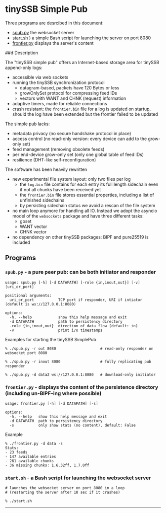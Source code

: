# tinySSB Simple Pub

Three programs are desrcibed in this document:
- [spub.py](#spubpy---a-pure-peer-pub-can-be-both-initiator-and-responder) the websocket server
- [start.sh](#start.sh---a-bash-script-for-launching-the-websocket-server)
) a simple Bash script for launching the server on port 8080
- [frontier.py](#frontierpy---displays-the-content-of-the-persistence-directory-including-un-bipf-ing-where-possible) displays the server's content


##d Description

The "tinySSB simple pub" offers an Internet-based storage area for tinySSB append-only logs:
- accessible via web sockets
- running the tinySSB synchronization protocol
  -  datagram-based, packets have 120 Bytes or less
  -  growOnlySet protocol for compressing feed IDs
  -  vectors with WANT and CHNK (request) information
- adaptive timers, made for reliable connections
- crash resistant: the ```frontier.bin``` file for a log is updated on startup, should the log have been extended but the frontier failed to be updated

The simple pub lacks:
- metadata privacy (no secure handshake protocol in place)
- access control (no read-only version: every device can add to the grow-only set)
- feed management (removing obsolete feeds)
- per end-device grow-only set (only one global table of feed IDs)
- resilience (DHT-like self-reconfiguration)

The software has been heavily rewritten
- new experimental file system layout: only two files per log
  - the ```log.bin``` file contains for each entry its full length sidechain even if not all chunks have been received yet
  - the ```frontier.bin``` file stores essential properties, including a list of unfinished sidechains
  - by persisting sidechain status we avoid a rescan of the file system
- no main loop anymore for handling all IO. Instead we adopt the asyncio model of the ```websockets``` package and have three different tasks:
  - goset
  - WANT vector
  - CHNK vector
- no dependency on other tinySSB packages: BIPF and pure25519 is included

## Programs

### ```spub.py``` - a pure peer pub: can be both initiator and responder

```
usage: spub.py [-h] [-d DATAPATH] [-role {in,inout,out}] [-v] [uri_or_port]

positional arguments:
  uri_or_port           TCP port if responder, URI if intiator (default is ws://127.0.0.1:8080)

options:
  -h, --help            show this help message and exit
  -d DATAPATH           path to persistency directory
  -role {in,inout,out}  direction of data flow (default: in)
  -v                    print i/o timestamps
```

Examples for starting the tinySSB SimplePub
```
% ./spub.py -r out 8080                    # read-only responder on websocket port 8080

% ./spub.py -r inout 8080                  # fully replicating pub responder

% ./spub.py -d data2 ws://127.0.0.1:8080   # download-only initiator
```


### ```frontier.py``` - displays the content of the persistence directory (including un-BIPF-ing where possible)

```
usage: frontier.py [-h] [-d DATAPATH] [-s]

options:
  -h, --help   show this help message and exit
  -d DATAPATH  path to persistency directory
  -s           only show stats (no content), default: False
```

Example
```
% ./frontier.py -d data -s
Stats:
- 23 feeds
- 147 available entries
- 261 available chunks
- 36 missing chunks: 1.6.32ff, 1.7.0ff
```

### ```start.sh``` - a Bash script for launching the websocket server

```
# launches the websocket server on port 8080 in a loop
# (restarting the server after 10 sec if it crashes)

% ./start.sh
```

----
